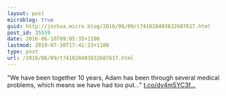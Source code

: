 ```yaml
---
layout: post
microblog: true
guid: http://joshua.micro.blog/2016/06/09/t741028493832687617.html
post_id: 35559
date: 2016-06-10T09:05:35+1100
lastmod: 2019-07-30T17:41:23+1100
type: post
url: /2016/06/09/t741028493832687617.html
---
```

"We have been together 10 years, Adam has been through several medical problems, which means we have had too put..." [t.co/dy4m5YC3f...](https://t.co/dy4m5YC3fF)
